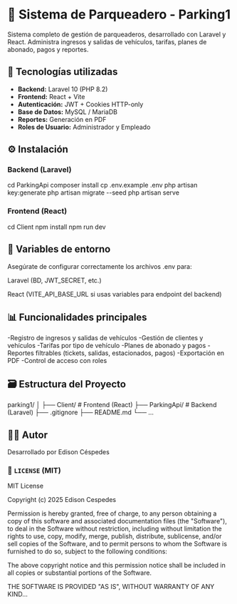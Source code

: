 # 🚗 Sistema de Parqueadero - Parking1

Sistema completo de gestión de parqueaderos, desarrollado con Laravel y React. Administra ingresos y salidas de vehículos, tarifas, planes de abonado, pagos y reportes.

## 🧱 Tecnologías utilizadas

- **Backend:** Laravel 10 (PHP 8.2)
- **Frontend:** React + Vite
- **Autenticación:** JWT + Cookies HTTP-only
- **Base de Datos:** MySQL / MariaDB
- **Reportes:** Generación en PDF
- **Roles de Usuario:** Administrador y Empleado

## ⚙️ Instalación

### Backend (Laravel)

cd ParkingApi
composer install
cp .env.example .env
php artisan key:generate
php artisan migrate --seed
php artisan serve

### Frontend (React)

cd Client
npm install
npm run dev


## 🔐 Variables de entorno

Asegúrate de configurar correctamente los archivos .env para:

Laravel (BD, JWT_SECRET, etc.)

React (VITE_API_BASE_URL si usas variables para endpoint del backend)


## 📊 Funcionalidades principales

-Registro de ingresos y salidas de vehículos
-Gestión de clientes y vehículos
-Tarifas por tipo de vehículo
-Planes de abonado y pagos
-Reportes filtrables (tickets, salidas, estacionados, pagos)
-Exportación en PDF
-Control de acceso con roles

## 🗃️ Estructura del Proyecto

parking1/
│
├── Client/           # Frontend (React)
├── ParkingApi/       # Backend (Laravel)
├── .gitignore
├── README.md
└── ...

## 🧑‍💻 Autor
Desarrollado por Edison Céspedes




### 📄 `LICENSE` (MIT)

MIT License

Copyright (c) 2025 Edison Cespedes

Permission is hereby granted, free of charge, to any person obtaining a copy
of this software and associated documentation files (the "Software"), to deal
in the Software without restriction, including without limitation the rights
to use, copy, modify, merge, publish, distribute, sublicense, and/or sell
copies of the Software, and to permit persons to whom the Software is
furnished to do so, subject to the following conditions:

The above copyright notice and this permission notice shall be included in all
copies or substantial portions of the Software.

THE SOFTWARE IS PROVIDED "AS IS", WITHOUT WARRANTY OF ANY KIND...
